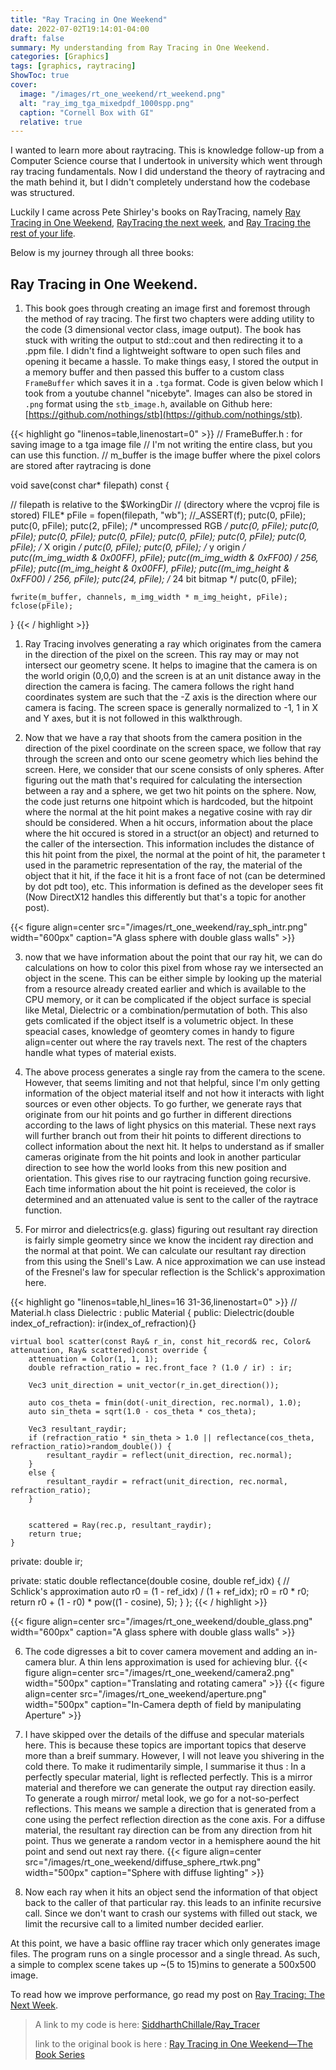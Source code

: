 ```yaml
---
title: "Ray Tracing in One Weekend"
date: 2022-07-02T19:14:01-04:00
draft: false
summary: My understanding from Ray Tracing in One Weekend.
categories: [Graphics]
tags: [graphics, raytracing]
ShowToc: true
cover:
  image: "/images/rt_one_weekend/rt_weekend.png"
  alt: "ray_img_tga_mixedpdf_1000spp.png"
  caption: "Cornell Box with GI"
  relative: true
---
```



I wanted to learn more about raytracing. This is knowledge follow-up from a Computer Science course that I undertook in university which went through ray tracing fundamentals. Now I did understand the theory of raytracing and the math behind it, but I didn't completely understand how the codebase was structured. 

Luckily I came across Pete Shirley's books on RayTracing, namely [Ray Tracing in One Weekend](https://raytracing.github.io/books/RayTracingInOneWeekend.html), [RayTracing the next week](https://raytracing.github.io/books/RayTracingTheNextWeek.html), and [Ray Tracing the rest of your life](https://raytracing.github.io/books/RayTracingTheRestOfYourLife.html). 

Below is my journey through all three books: 

## Ray Tracing in One Weekend.

1. This book goes through creating an image first and foremost through the method of ray tracing. The first two chapters were adding utility to the code (3 dimensional vector class, image output). The book has stuck with writing the output to std::cout and then redirecting it to a .ppm file. I didn't find a lightweight software to open such files and opening it became a hassle. To make things easy, I stored the output in a memory buffer and then passed this buffer to a custom class `FrameBuffer` which saves it in a `.tga` format. Code is given below which I took from a youtube channel "nicebyte". Images can also be stored in `.png` format using the `stb_image.h`, available on Github here: [https://github.com/nothings/stb](https://github.com/nothings/stb).

{{< highlight go "linenos=table,linenostart=0" >}}
// FrameBuffer.h : for saving image to a tga image file
// I'm not writing the entire class, but you can use this function. 
// m_buffer is the image buffer where the pixel colors are stored after raytracing is done

void save(const char* filepath) const {

// filepath is relative to the $WorkingDir 
// (directory where the vcproj file is stored)
	FILE* pFile = fopen(filepath, "wb");
	//_ASSERT(f);
	putc(0, pFile);
	putc(0, pFile);
	putc(2, pFile);                         /* uncompressed RGB */
	putc(0, pFile); putc(0, pFile);
	putc(0, pFile); putc(0, pFile);
	putc(0, pFile);
	putc(0, pFile); putc(0, pFile);           /* X origin */
	putc(0, pFile); putc(0, pFile);           /* y origin */
	putc((m_img_width & 0x00FF), pFile);
	putc((m_img_width & 0xFF00) / 256, pFile);
	putc((m_img_height & 0x00FF), pFile);
	putc((m_img_height & 0xFF00) / 256, pFile);
	putc(24, pFile);                        /* 24 bit bitmap */
	putc(0, pFile);

	fwrite(m_buffer, channels, m_img_width * m_img_height, pFile);
	fclose(pFile);
}
{{< / highlight >}}

1. Ray Tracing involves generating a ray which originates from the camera in the direction of the pixel on the screen. This ray may or may not intersect our geometry scene. It helps to imagine that the camera is on the world origin (0,0,0) and the screen is at an unit distance away in the direction the camera is facing. The camera follows the right hand coordinates system are such that the -Z axis is the direction where our camera is facing. The screen space is generally normalized to -1, 1 in X and Y axes, but it is not followed in this walkthrough.

2. Now that we have a ray that shoots from the camera position in the direction of the pixel coordinate on the screen space, we follow that ray through the screen and onto our scene geometry which lies behind the screen. Here, we consider that our scene consists of only spheres. After figuring out the math that's required for calculating the intersection between a ray and a sphere, we get two hit points on the sphere. Now, the code just returns one hitpoint which is hardcoded, but the hitpoint where the normal at the hit point makes a negative cosine with ray dir should be considered. When a hit occurs, information about the place where the hit occured is stored in a struct(or an object) and returned to the caller of the intersection. This information includes the distance of this hit point from the pixel, the normal at the point of hit, the parameter t used in the parametric representation of the ray, the material of the object that it hit, if the face it hit is a front face of not (can be determined by dot pdt too), etc. This information is defined as the developer sees fit (Now DirectX12 handles this differently but that's a topic for another post). 

{{< figure align=center src="/images/rt_one_weekend/ray_sph_intr.png" width="600px" caption="A glass sphere with double glass walls" >}}

3. now that we have information about the point that our ray hit, we can do calculations on how to color this pixel from whose ray we intersected an object in the scene. This can be either simple by looking up the material from a resource already created earlier and which is available to the CPU memory, or it can be complicated if the object surface is special like Metal, Dielectric or a combination/permutation of both. This also gets comlicated if the object itself is a volumetric object. In these speacial cases, knowledge of geomtery comes in handy to figure align=center out where the ray travels next. The rest of the chapters handle what types of material exists.

4. The above process generates a single ray from the camera to the scene. However, that seems limiting and not that helpful, since I'm only getting information of the object material itself and not how it interacts with light sources or even other objects. To go further, we generate rays that originate from our hit points and go further in different directions according to the laws of light physics on this material. These next rays will further branch out from their hit points to different directions to collect information about the next hit. It helps to understand as if smaller cameras originate from the hit points and look in another particular direction to see how the world looks from this new position and orientation. This gives rise to our raytracing function going recursive. Each time information about the hit point is receieved, the color is determined and an attenuated value is sent to the caller of the raytrace function.

5. For mirror and dielectrics(e.g. glass) figuring out resultant ray direction is fairly simple geometry since we know the incident ray direction and the normal at that point. We can calculate our resultant ray direction from this using the Snell's Law. A nice approximation we can use instead of the Fresnel's law for specular reflection is the Schlick's approximation here. 

{{< highlight go "linenos=table,hl_lines=16 31-36,linenostart=0" >}}
// Material.h
class Dielectric : public Material {
public:
	Dielectric(double index_of_refraction): ir(index_of_refraction){}

	virtual bool scatter(const Ray& r_in, const hit_record& rec, Color& attenuation, Ray& scattered)const override {
		attenuation = Color(1, 1, 1);
		double refraction_ratio = rec.front_face ? (1.0 / ir) : ir;

		Vec3 unit_direction = unit_vector(r_in.get_direction());

		auto cos_theta = fmin(dot(-unit_direction, rec.normal), 1.0);
		auto sin_theta = sqrt(1.0 - cos_theta * cos_theta);

		Vec3 resultant_raydir;
		if (refraction_ratio * sin_theta > 1.0 || reflectance(cos_theta, refraction_ratio)>random_double()) {
			resultant_raydir = reflect(unit_direction, rec.normal);
		}
		else {
			resultant_raydir = refract(unit_direction, rec.normal, refraction_ratio);
		}
		

		scattered = Ray(rec.p, resultant_raydir);
		return true;
	}
private:
	double ir;

private:
	static double reflectance(double cosine, double ref_idx) {
		// Schlick's approximation
		auto r0 = (1 - ref_idx) / (1 + ref_idx);
		r0 = r0 * r0;
		return r0 + (1 - r0) * pow((1 - cosine), 5);
	}
};
{{< / highlight >}}

{{< figure align=center src="/images/rt_one_weekend/double_glass.png" width="600px" caption="A glass sphere with double glass walls" >}}

6. The code digresses a bit to cover camera movement and adding an in-camera blur. A thin lens approximation is used for achieving blur. 
{{< figure align=center src="/images/rt_one_weekend/camera2.png" width="500px" caption="Translating and rotating camera" >}}
{{< figure align=center src="/images/rt_one_weekend/aperture.png" width="500px" caption="In-Camera depth of field by manipulating Aperture" >}}

7. I have skipped over the details of the diffuse and specular materials here. This is because these topics are important topics that deserve more than a breif summary. However, I will not leave you shivering in the cold there. To make it rudimentarily simple, I summarise it thus : In a perfectly specular material, light is reflected perfectly. This is a mirror material and therefore we can generate the output ray direction easily. To generate a rough mirror/ metal look, we go for a not-so-perfect reflections. This means we sample a direction that is generated from a cone using the perfect reflection direction as the cone axis. For a diffuse material, the resultant ray direction can be from any direction from hit point. Thus we generate a random vector in a hemisphere aound the hit point and send out next ray there.
{{< figure align=center src="/images/rt_one_weekend/diffuse_sphere_rtwk.png" width="500px" caption="Sphere with diffuse lighting" >}}

  
8.  Now each ray when it hits an object send the information of that object back to the caller of that particular ray. this leads to an infinite recursive call. Since we don't want to crash our systems with filled out stack, we limit the recursive call to a limited number decided earlier.

At this point, we have a basic offline ray tracer which only generates image files. The program runs on a single processor and a single thread. As such, a simple to complex scene takes up ~(5 to 15)mins to generate a 500x500 image.

To read how we improve performance, go read my post on [Ray Tracing: The Next Week](/projects/rt_next_week/rt_next_week).

> A link to my code is here: [SiddharthChillale/Ray_Tracer](https://github.com/SiddharthChillale/Ray_Tracer)
>
> link to the original book is here : [Ray Tracing in One Weekend—The Book Series](https://raytracing.github.io/)
